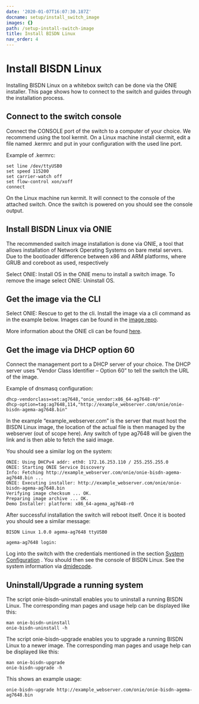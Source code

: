 ```yaml
---
date: '2020-01-07T16:07:30.187Z'
docname: setup/install_switch_image
images: {}
path: /setup-install-switch-image
title: Install BISDN Linux
nav_order: 4
---
```


# Install BISDN Linux

Installing BISDN Linux on a whitebox switch can be done via the ONIE installer. This page shows how to connect to the switch and guides through the installation process.

## Connect to the switch console

Connect the CONSOLE port of the switch to a computer of your choice. We recommend using the tool kermit. On a Linux machine install ckermit, edit a file named .kermrc and put in your configuration with the used line port.

Example of .kermrc:

```
set line /dev/ttyUSB0
set speed 115200
set carrier-watch off
set flow-control xon/xoff
connect
```

On the Linux machine run kermit. It will connect to the console of the attached switch. Once the switch is powered on you should see the console output.

## Install BISDN Linux via ONIE

The recommended switch image installation is done via ONIE, a tool that allows installation of Network Operating Systems on bare metal servers. Due to the bootloader difference between x86 and ARM platforms, where GRUB and coreboot as used, respectively

Select ONIE: Install OS in the ONIE menu to install a switch image. To remove the image select ONIE: Uninstall OS.

## Get the image via the CLI

Select ONIE: Rescue to get to the cli. Install the image via a cli command as in the example below. Images can be found in the [image repo](http://repo.bisdn.de/pub/onie/).

More information about the ONIE cli can be found [here](https://opencomputeproject.github.io/onie/cli/index.html#onie-nos-install).

## Get the image via DHCP option 60

Connect the management port to a DHCP server of your choice. The DHCP server uses “Vendor Class Identifier – Option 60” to tell the switch the URL of the image.

Example of dnsmasq configuration:

```
dhcp-vendorclass=set:ag7648,"onie_vendor:x86_64-ag7648-r0"
dhcp-option=tag:ag7648,114,"http://example_webserver.com/onie/onie-bisdn-agema-ag7648.bin"
```

In the example “example_webserver.com” is the server that must host the BISDN Linux image, the location of the actual file is then managed by the webserver (out of scope here). Any switch of type ag7648 will be given the link and is then able to fetch the said image.

You should see a similar log on the system:

```
ONIE: Using DHCPv4 addr: eth0: 172.16.253.110 / 255.255.255.0
ONIE: Starting ONIE Service Discovery
Info: Fetching http://example_webserver.com/onie/onie-bisdn-agema-ag7648.bin ...
ONIE: Executing installer: http://example_webserver.com/onie/onie-bisdn-agema-ag7648.bin
Verifying image checksum ... OK.
Preparing image archive ... OK.
Demo Installer: platform: x86_64-agema_ag7648-r0
```

After successful installation the switch will reboot itself. Once it is booted you should see a similar message:

```
BISDN Linux 1.0.0 agema-ag7648 ttyUSB0

agema-ag7648 login:
```

Log into the switch with the credentials mentioned in the section [System Configuration](setup_standalone.md) . You should then see the console of BISDN Linux. See the system information via [dmidecode](https://wiki.ubuntuusers.de/dmidecode/).

## Uninstall/Upgrade a running system

The script onie-bisdn-uninstall enables you to uninstall a running BISDN Linux. The corresponding man pages and usage help can be displayed like this:

```
man onie-bisdn-uninstall
onie-bisdn-uninstall -h
```

The script onie-bisdn-upgrade enables you to upgrade a running BISDN Linux to a newer image. The corresponding man pages and usage help can be displayed like this:

```
man onie-bisdn-upgrade
onie-bisdn-upgrade -h
```

This shows an example usage:

```
onie-bisdn-upgrade http://example_webserver.com/onie/onie-bisdn-agema-ag7648.bin
```

